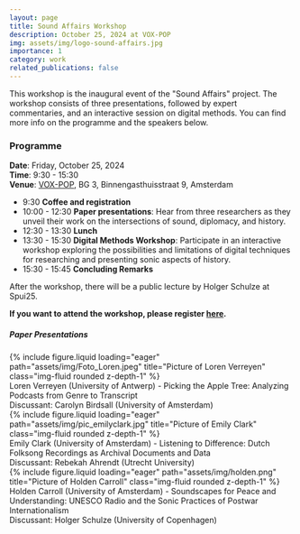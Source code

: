 ```yaml
---
layout: page
title: Sound Affairs Workshop
description: October 25, 2024 at VOX-POP
img: assets/img/logo-sound-affairs.jpg
importance: 1
category: work
related_publications: false
---
```


This workshop is the inaugural event of the "Sound Affairs" project. The workshop consists of three presentations, followed by expert commentaries, and an interactive session on digital methods. You can find more info on the programme and the speakers below.



### Programme
__Date__: Friday, October 25, 2024 <br>
__Time__: 9:30 - 15:30  <br>
__Venue__: [VOX-POP](https://voxpop.uva.nl/en), BG 3, Binnengasthuisstraat 9, Amsterdam <br>

- 9:30 __Coffee and registration__ 
- 10:00 - 12:30 **Paper presentations**: Hear from three researchers as they unveil their work on the intersections of sound, diplomacy, and history. <br>
- 12:30 - 13:30 **Lunch**
- 13:30 - 15:30 **Digital Methods Workshop**: Participate in an interactive workshop exploring the possibilities and limitations of digital techniques for researching and presenting sonic aspects of history. 
- 15:30 - 15:45 **Concluding Remarks**

After the workshop, there will be a public lecture by Holger Schulze at Spui25.


__If you want to attend the workshop, please register [here](https://forms.gle/WdLrcdKARtfKNdZF9).__


##### Paper Presentations

<div class="row mt-3">
  <div class="col-sm mt-3 mt-md-0">
    {% include figure.liquid loading="eager" path="assets/img/Foto_Loren.jpeg" title="Picture of Loren Verreyen" class="img-fluid rounded z-depth-1" %}
    <div class="caption text-center">
      Loren Verreyen (University of Antwerp) - Picking the Apple Tree: Analyzing Podcasts from Genre to Transcript <br> Discussant: Carolyn Birdsall (University of Amsterdam)
    </div>
  </div>
  <div class="col-sm mt-3 mt-md-0">
    {% include figure.liquid loading="eager" path="assets/img/pic_emilyclark.jpg" title="Picture of Emily Clark" class="img-fluid rounded z-depth-1" %}
    <div class="caption text-center">
      Emily Clark (University of Amsterdam) - Listening to Difference: Dutch Folksong Recordings as Archival Documents and Data <br> Discussant: Rebekah Ahrendt (Utrecht University)
    </div>
  </div>
  <div class="col-sm mt-3 mt-md-0">
    {% include figure.liquid loading="eager" path="assets/img/holden.png" title="Picture of Holden Carroll" class="img-fluid rounded z-depth-1" %}
    <div class="caption text-center">
      Holden Carroll (University of Amsterdam) - Soundscapes for Peace and Understanding: UNESCO Radio and the Sonic Practices of Postwar Internationalism <br> Discussant: Holger Schulze (University of Copenhagen)
    </div>
  </div>
</div>

